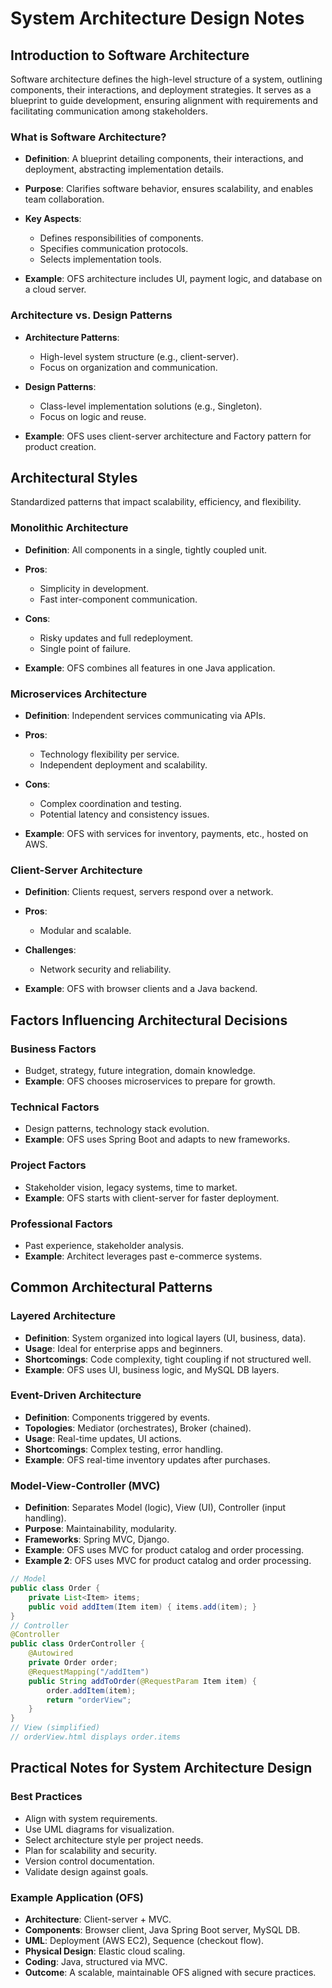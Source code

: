 # System Architecture Design Notes

## Introduction to Software Architecture

Software architecture defines the high-level structure of a system, outlining components, their interactions, and deployment strategies. It serves as a blueprint to guide development, ensuring alignment with requirements and facilitating communication among stakeholders.

### What is Software Architecture?

* **Definition**: A blueprint detailing components, their interactions, and deployment, abstracting implementation details.
* **Purpose**: Clarifies software behavior, ensures scalability, and enables team collaboration.
* **Key Aspects**:

  * Defines responsibilities of components.
  * Specifies communication protocols.
  * Selects implementation tools.
* **Example**: OFS architecture includes UI, payment logic, and database on a cloud server.

### Architecture vs. Design Patterns

* **Architecture Patterns**:

  * High-level system structure (e.g., client-server).
  * Focus on organization and communication.
* **Design Patterns**:

  * Class-level implementation solutions (e.g., Singleton).
  * Focus on logic and reuse.
* **Example**: OFS uses client-server architecture and Factory pattern for product creation.

## Architectural Styles

Standardized patterns that impact scalability, efficiency, and flexibility.

### Monolithic Architecture

* **Definition**: All components in a single, tightly coupled unit.
* **Pros**:

  * Simplicity in development.
  * Fast inter-component communication.
* **Cons**:

  * Risky updates and full redeployment.
  * Single point of failure.
* **Example**: OFS combines all features in one Java application.

### Microservices Architecture

* **Definition**: Independent services communicating via APIs.
* **Pros**:

  * Technology flexibility per service.
  * Independent deployment and scalability.
* **Cons**:

  * Complex coordination and testing.
  * Potential latency and consistency issues.
* **Example**: OFS with services for inventory, payments, etc., hosted on AWS.

### Client-Server Architecture

* **Definition**: Clients request, servers respond over a network.
* **Pros**:

  * Modular and scalable.
* **Challenges**:

  * Network security and reliability.
* **Example**: OFS with browser clients and a Java backend.

## Factors Influencing Architectural Decisions

### Business Factors

* Budget, strategy, future integration, domain knowledge.
* **Example**: OFS chooses microservices to prepare for growth.

### Technical Factors

* Design patterns, technology stack evolution.
* **Example**: OFS uses Spring Boot and adapts to new frameworks.

### Project Factors

* Stakeholder vision, legacy systems, time to market.
* **Example**: OFS starts with client-server for faster deployment.

### Professional Factors

* Past experience, stakeholder analysis.
* **Example**: Architect leverages past e-commerce systems.

## Common Architectural Patterns

### Layered Architecture

* **Definition**: System organized into logical layers (UI, business, data).
* **Usage**: Ideal for enterprise apps and beginners.
* **Shortcomings**: Code complexity, tight coupling if not structured well.
* **Example**: OFS uses UI, business logic, and MySQL DB layers.

### Event-Driven Architecture

* **Definition**: Components triggered by events.
* **Topologies**: Mediator (orchestrates), Broker (chained).
* **Usage**: Real-time updates, UI actions.
* **Shortcomings**: Complex testing, error handling.
* **Example**: OFS real-time inventory updates after purchases.

### Model-View-Controller (MVC)

* **Definition**: Separates Model (logic), View (UI), Controller (input handling).
* **Purpose**: Maintainability, modularity.
* **Frameworks**: Spring MVC, Django.
* **Example**: OFS uses MVC for product catalog and order processing.
* **Example 2**: OFS uses MVC for product catalog and order processing.
```java
// Model
public class Order {
    private List<Item> items;
    public void addItem(Item item) { items.add(item); }
}
// Controller
@Controller
public class OrderController {
    @Autowired
    private Order order;
    @RequestMapping("/addItem")
    public String addToOrder(@RequestParam Item item) {
        order.addItem(item);
        return "orderView";
    }
}
// View (simplified)
// orderView.html displays order.items
```

## Practical Notes for System Architecture Design

### Best Practices

* Align with system requirements.
* Use UML diagrams for visualization.
* Select architecture style per project needs.
* Plan for scalability and security.
* Version control documentation.
* Validate design against goals.

### Example Application (OFS)

* **Architecture**: Client-server + MVC.
* **Components**: Browser client, Java Spring Boot server, MySQL DB.
* **UML**: Deployment (AWS EC2), Sequence (checkout flow).
* **Physical Design**: Elastic cloud scaling.
* **Coding**: Java, structured via MVC.
* **Outcome**: A scalable, maintainable OFS aligned with secure practices.
